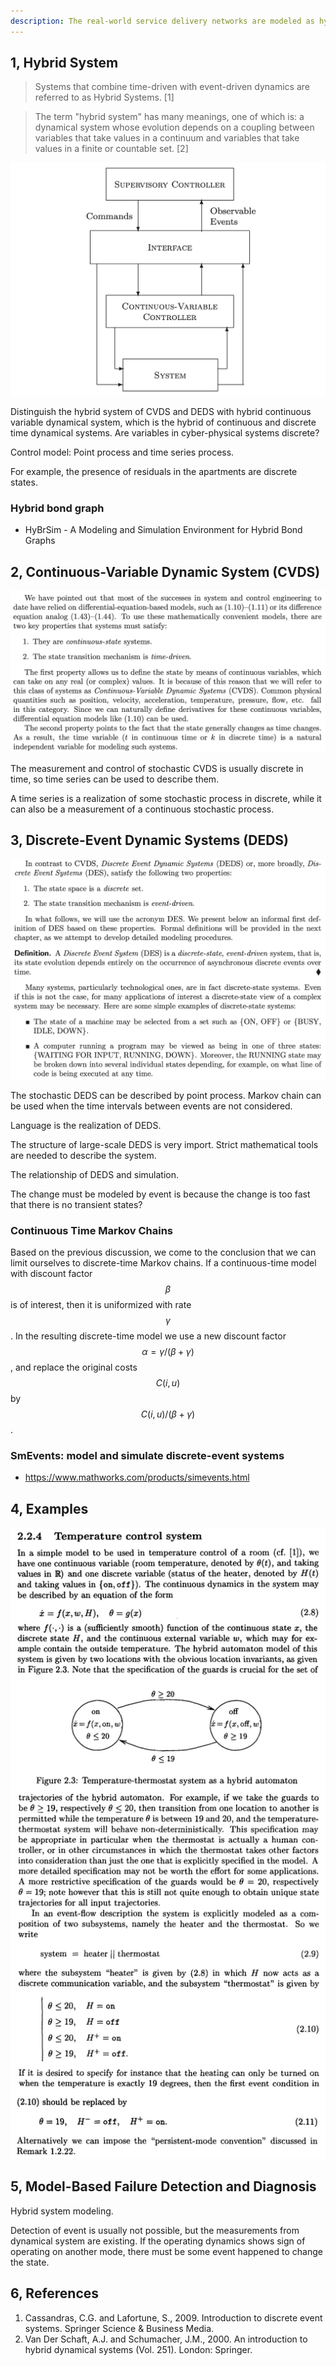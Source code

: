 ```yaml
---
description: The real-world service delivery networks are modeled as hybrid systems in PEEFC.
---
```


## 1, Hybrid System

> Systems that combine time-driven with event-driven dynamics are referred to as Hybrid Systems. [1]

> The term "hybrid system" has many meanings, one of which is: a dynamical system whose evolution depends on a coupling between variables that take values in a continuum and variables that take values in a finite or countable set. [2]

![Illustration of Control of Hybrid System](../images/RexNet_2.png)

Distinguish the hybrid system of CVDS and DEDS with hybrid continuous variable dynamical system, which is the hybrid of continuous and discrete time dynamical systems. Are variables in cyber-physical systems discrete?

Control model: Point process and time series process.

For example, the presence of residuals in the apartments are discrete states.

### Hybrid bond graph

- HyBrSim - A Modeling and Simulation Environment for Hybrid Bond Graphs

## 2, Continuous-Variable Dynamic System (CVDS)

![Definition of Continuous-Variable Dynamic System (CVDS) in Ref 1](../images/RexNet_4.png)

The measurement and control of stochastic CVDS is usually discrete in time, so time series can be used to describe them.

A time series is a realization of some stochastic process in discrete, while it can also be a measurement of a continuous stochastic process.

## 3, Discrete-Event Dynamic Systems (DEDS)

![Definition of Discrete Event Dynamic Systems (DEDS) in Ref 1](../images/RexNet_3.png)

The stochastic DEDS can be described by point process. Markov chain can be used when the time intervals between events are not considered.

Language is the realization of DEDS.

The structure of large-scale DEDS is very import. Strict mathematical tools are needed to describe the system.

The relationship of DEDS and simulation.

The change must be modeled by event is because the change is too fast that there is no transient states?

### Continuous Time Markov Chains

Based on the previous discussion, we come to the conclusion that we can limit ourselves to discrete-time Markov chains. If a continuous-time model with discount factor $$ \beta $$ is of interest, then it is uniformized with rate $$ \gamma $$. In the resulting discrete-time model we use a new discount factor $$ \alpha = \gamma / (\beta + \gamma) $$, and replace the original costs $$ C(i, u) $$ by $$ C(i, u) / (\beta + \gamma) $$.


### SmEvents: model and simulate discrete-event systems

- https://www.mathworks.com/products/simevents.html

## 4, Examples

![](../images/RexNet-Energy_2.png)

## 5, Model-Based Failure Detection and Diagnosis

Hybrid system modeling.

Detection of event is usually not possible, but the measurements from dynamical system are existing. If the operating dynamics shows sign of operating on another mode, there must be some event happened to change the state.


## 6, References

1. Cassandras, C.G. and Lafortune, S., 2009. Introduction to discrete event systems. Springer Science & Business Media.
2. Van Der Schaft, A.J. and Schumacher, J.M., 2000. An introduction to hybrid dynamical systems (Vol. 251). London: Springer.
